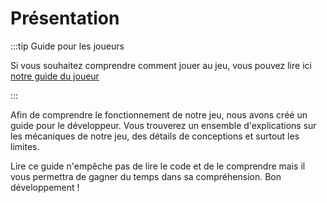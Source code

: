 # Présentation

:::tip Guide pour les joueurs

Si vous souhaitez comprendre comment jouer au jeu, vous pouvez lire ici [notre guide du joueur](/guides/joueur/)

:::

Afin de comprendre le fonctionnement de notre jeu, nous avons créé un guide pour le développeur. Vous trouverez un ensemble d'explications sur les mécaniques de notre jeu, des détails de conceptions et surtout les limites.

Lire ce guide n'empêche pas de lire le code et de le comprendre mais il vous permettra de gagner du temps dans sa compréhension. Bon développement !

